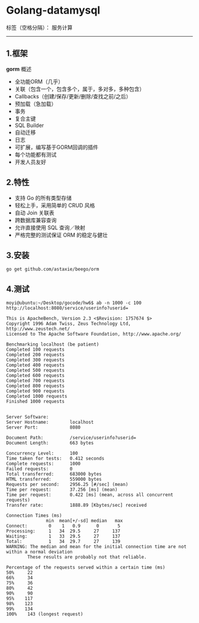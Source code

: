 ﻿# Golang-datamysql

标签（空格分隔）： 服务计算

---

## 1.框架
**gorm**
概述

- 全功能ORM（几乎）
- 关联（包含一个，包含多个，属于，多对多，多种包含）
- Callbacks（创建/保存/更新/删除/查找之前/之后）
- 预加载（急加载）
- 事务
- 复合主键
- SQL Builder
- 自动迁移
- 日志
- 可扩展，编写基于GORM回调的插件
- 每个功能都有测试
- 开发人员友好

## 2.特性
- 支持 Go 的所有类型存储
- 轻松上手，采用简单的 CRUD 风格
- 自动 Join 关联表
- 跨数据库兼容查询
- 允许直接使用 SQL 查询／映射
- 严格完整的测试保证 ORM 的稳定与健壮

## 3.安装
    go get github.com/astaxie/beego/orm
    
## 4.测试
    moyi@ubuntu:~/Desktop/gocode/hw6$ ab -n 1000 -c 100 http://localhost:8080/service/userinfo?userid=

    This is ApacheBench, Version 2.3 <$Revision: 1757674 $>
    Copyright 1996 Adam Twiss, Zeus Technology Ltd, http://www.zeustech.net/
    Licensed to The Apache Software Foundation, http://www.apache.org/

    Benchmarking localhost (be patient)
    Completed 100 requests
    Completed 200 requests
    Completed 300 requests
    Completed 400 requests
    Completed 500 requests
    Completed 600 requests
    Completed 700 requests
    Completed 800 requests
    Completed 900 requests
    Completed 1000 requests
    Finished 1000 requests


    Server Software:        
    Server Hostname:        localhost
    Server Port:            8080

    Document Path:          /service/userinfo?userid=
    Document Length:        663 bytes

    Concurrency Level:      100
    Time taken for tests:   0.412 seconds
    Complete requests:      1000
    Failed requests:        0
    Total transferred:      683000 bytes
    HTML transferred:       559000 bytes
    Requests per second:    2956.25 [#/sec] (mean)
    Time per request:       37.256 [ms] (mean)
    Time per request:       0.422 [ms] (mean, across all concurrent requests)
    Transfer rate:          1888.89 [Kbytes/sec] received

    Connection Times (ms)
                   min  mean[+/-sd] median   max
    Connect:        0    1   0.9      0       5
    Processing:     1   34  29.5     27     137
    Waiting:        1   33  29.5     27     137
    Total:          1   34  29.7     27     139
    WARNING: The median and mean for the initial connection time are not within a normal deviation
            These results are probably not that reliable.

    Percentage of the requests served within a certain time (ms)
    50%     22
    66%     34
    75%     36
    80%     42
    90%     90
    95%    117
    98%    123
    99%    134
    100%    143 (longest request)




